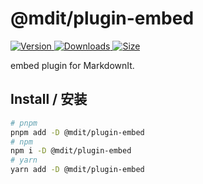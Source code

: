 # @mdit/plugin-embed

[![Version](https://img.shields.io/npm/v/@mdit/plugin-embed.svg?style=flat-square&logo=npm) ![Downloads](https://img.shields.io/npm/dm/@mdit/plugin-embed.svg?style=flat-square&logo=npm) ![Size](https://img.shields.io/bundlephobia/min/@mdit/plugin-embed?style=flat-square&logo=npm)](https://www.npmjs.com/package/@mdit/plugin-embed)

embed plugin for MarkdownIt.

## Install / 安装

```bash
# pnpm
pnpm add -D @mdit/plugin-embed
# npm
npm i -D @mdit/plugin-embed
# yarn
yarn add -D @mdit/plugin-embed
```
